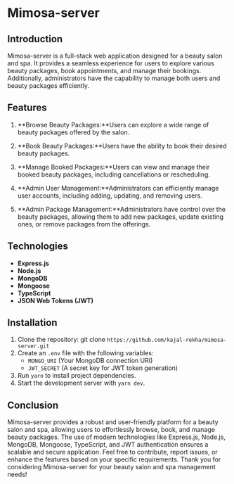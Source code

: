 # Mimosa-server
## Introduction
Mimosa-server is a full-stack web application designed for a beauty salon and spa. It provides a seamless experience for users to explore various beauty packages, book appointments, and manage their bookings. Additionally, administrators have the capability to manage both users and beauty packages efficiently.

## Features
1. **Browse Beauty Packages:**Users can explore a wide range of beauty packages offered by the salon.

2. **Book Beauty Packages:**Users have the ability to book their desired beauty packages.

3. **Manage Booked Packages:**Users can view and manage their booked beauty packages, including cancellations or rescheduling.

4. **Admin User Management:**Administrators can efficiently manage user accounts, including adding, updating, and removing users.

5. **Admin Package Management:**Administrators have control over the beauty packages, allowing them to add new packages, update existing ones, or remove packages from the offerings.

## Technologies
- **Express.js** 
- **Node.js**
- **MongoDB** 
- **Mongoose** 
- **TypeScript** 
- **JSON Web Tokens (JWT)**

## Installation
1. Clone the repository:
   git clone `https://github.com/kajal-rekha/mimosa-server.git` 
2. Create an `.env` file with the following variables:
   - `MONGO_URI` (Your MongoDB connection URI)
   - `JWT_SECRET` (A secret key for JWT token generation)
3. Run `yarn` to install project dependencies.
4. Start the development server with `yarn dev`.

## Conclusion 
Mimosa-server provides a robust and user-friendly platform for a beauty salon and spa, allowing users to effortlessly browse, book, and manage beauty packages. The use of modern technologies like Express.js, Node.js, MongoDB, Mongoose, TypeScript, and JWT authentication ensures a scalable and secure application. Feel free to contribute, report issues, or enhance the features based on your specific requirements. Thank you for considering Mimosa-server for your beauty salon and spa management needs!
